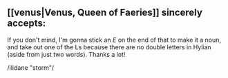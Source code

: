 ## [[venus|Venus, Queen of Faeries]] sincerely accepts:

If you don't mind, I'm gonna stick an _E_ on the end of that to make it a noun, and take out one of the Ls because there are no double letters in Hylian (aside from just two words). Thanks a lot!

/ilidane "storm"/
